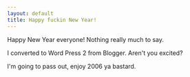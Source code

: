 ```yaml
---
layout: default
title: Happy fuckin New Year!
---
```


Happy New Year everyone! Nothing really much to say.

I converted to Word Press 2 from Blogger. Aren't you excited?

I'm going to pass out, enjoy 2006 ya bastard.
